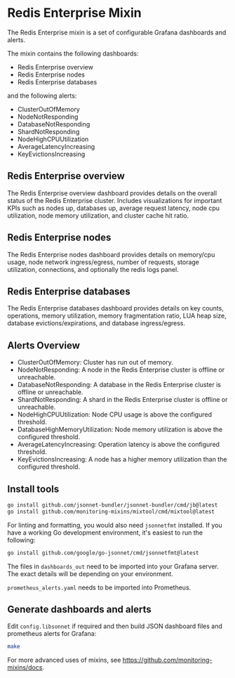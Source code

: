 # Redis Enterprise Mixin

The Redis Enterprise mixin is a set of configurable Grafana dashboards and alerts.

The mixin contains the following dashboards:

- Redis Enterprise overview
- Redis Enterprise nodes
- Redis Enterprise databases

and the following alerts:

- ClusterOutOfMemory
- NodeNotResponding
- DatabaseNotResponding
- ShardNotResponding
- NodeHighCPUUtilization
- AverageLatencyIncreasing
- KeyEvictionsIncreasing

## Redis Enterprise overview

The Redis Enterprise overview dashboard provides details on the overall status of the Redis Enterprise cluster. Includes visualizations for important KPIs such as nodes up, databases up, average request latency, node cpu utilization, node memory utilization, and cluster cache hit ratio.

## Redis Enterprise nodes

The Redis Enterprise nodes dashboard provides details on memory/cpu usage, node network ingress/egress, number of requests, storage utilization, connections, and optionally the redis logs panel.

## Redis Enterprise databases

The Redis Enterprise databases dashboard provides details on key counts, operations, memory utilization, memory fragmentation ratio, LUA heap size, database evictions/expirations, and database ingress/egress.

## Alerts Overview

- ClusterOutOfMemory: Cluster has run out of memory.
- NodeNotResponding: A node in the Redis Enterprise cluster is offline or unreachable.
- DatabaseNotResponding: A database in the Redis Enterprise cluster is offline or unreachable.
- ShardNotResponding: A shard in the Redis Enterprise cluster is offline or unreachable.
- NodeHighCPUUtilization: Node CPU usage is above the configured threshold.
- DatabaseHighMemoryUtilization: Node memory utilization is above the configured threshold.
- AverageLatencyIncreasing: Operation latency is above the configured threshold.
- KeyEvictionsIncreasing: A node has a higher memory utilization than the configured threshold.

## Install tools

```bash
go install github.com/jsonnet-bundler/jsonnet-bundler/cmd/jb@latest
go install github.com/monitoring-mixins/mixtool/cmd/mixtool@latest
```

For linting and formatting, you would also need `jsonnetfmt` installed. If you
have a working Go development environment, it's easiest to run the following:

```bash
go install github.com/google/go-jsonnet/cmd/jsonnetfmt@latest
```

The files in `dashboards_out` need to be imported
into your Grafana server. The exact details will be depending on your environment.

`prometheus_alerts.yaml` needs to be imported into Prometheus.

## Generate dashboards and alerts

Edit `config.libsonnet` if required and then build JSON dashboard files and prometheus alerts for Grafana:

```bash
make
```

For more advanced uses of mixins, see
https://github.com/monitoring-mixins/docs.
